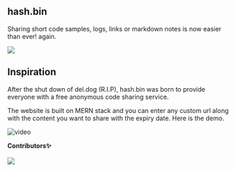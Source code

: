 ## hash.bin

Sharing short code samples, logs, links or markdown notes is now easier than ever! again.

<img src="https://forthebadge.com/images/badges/built-with-love.svg">

## Inspiration
After the shut down of del.dog (R.I.P), hash.bin was born to provide everyone with a free anonymous code sharing service.

The website is built on MERN stack and you can enter any custom url along with the content you want to share with the expiry date. Here is the demo. 

![video](https://user-images.githubusercontent.com/78612380/152390291-13ebf757-cc9c-4670-bf65-a32cbd89408c.gif)
<br />


<div><strong> Contributors✨ </strong></div>
<br />
<a href="https://github.com/hash-define-organization/hash.bin/contributors">
  <img src="https://contrib.rocks/image?repo=hash-define-organization/hash.bin" />
</a>
